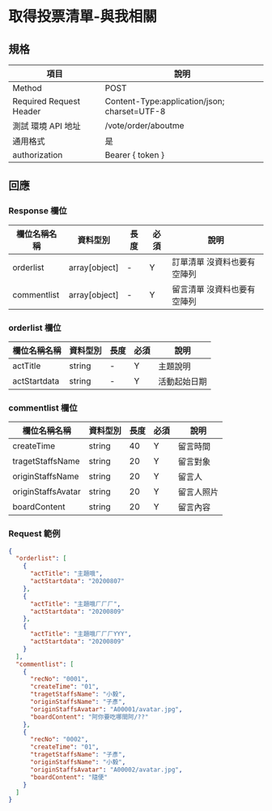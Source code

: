 # 取得投票清單-與我相關

## 規格

| 項目                    | 說明                                         |
| ----------------------- | -------------------------------------------- |
| Method                  | POST                                         |
| Required Request Header | Content-Type:application/json; charset=UTF-8 |
| 測試 環境 API 地址      | /vote/order/aboutme                          |
| 通用格式                | 是                                           |
| authorization           | Bearer { token }                             |

## 回應

### Response 欄位

| 欄位名稱名稱 | 資料型別      | 長度 | 必須 | 說明                        |
| ------------ | ------------- | ---- | ---- | --------------------------- |
| orderlist    | array[object] | -    | Y    | 訂單清單 沒資料也要有空陣列 |
| commentlist  | array[object] | -    | Y    | 留言清單 沒資料也要有空陣列 |

### orderlist 欄位

| 欄位名稱名稱 | 資料型別 | 長度 | 必須 | 說明         |
| ------------ | -------- | ---- | ---- | ------------ |
| actTitle     | string   | -    | Y    | 主題說明     |
| actStartdata | string   | -    | Y    | 活動起始日期 |

### commentlist 欄位

| 欄位名稱名稱       | 資料型別 | 長度 | 必須 | 說明       |
| ------------------ | -------- | ---- | ---- | ---------- |
| createTime         | string   | 40   | Y    | 留言時間   |
| tragetStaffsName   | string   | 20   | Y    | 留言對象   |
| originStaffsName   | string   | 20   | Y    | 留言人     |
| originStaffsAvatar | string   | 20   | Y    | 留言人照片 |
| boardContent       | string   | 20   | Y    | 留言內容   |

### Request 範例

```json
{
  "orderlist": [
    {
      "actTitle": "主題哦",
      "actStartdata": "20200807"
    },
    {
      "actTitle": "主題哦ㄏㄏㄏ",
      "actStartdata": "20200809"
    },
    {
      "actTitle": "主題哦ㄏㄏㄏYYY",
      "actStartdata": "20200809"
    }
  ],
  "commentlist": [
    {
      "recNo": "0001",
      "createTime": "01",
      "tragetStaffsName": "小毅",
      "originStaffsName": "子彥",
      "originStaffsAvatar": "A00001/avatar.jpg",
      "boardContent": "阿你要吃哪間阿/??"
    },
    {
      "recNo": "0002",
      "createTime": "01",
      "tragetStaffsName": "子彥",
      "originStaffsName": "小毅",
      "originStaffsAvatar": "A00002/avatar.jpg",
      "boardContent": "隨便"
    }
  ]
}
```

